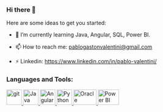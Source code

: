 ### Hi there 👋

Here are some ideas to get you started:

- 🌱 I’m currently learning Java, Angular, SQL, Power BI. 

- 📫 How to reach me: pablogastonvalentini@gmail.com

- ⚡ Linkedin: https://www.linkedin.com/in/pablo-valentini/

<h3 align="left">Languages and Tools:</h3>
<p align="left"> <a href="https://git-scm.com/" target="_blank"> <img src="https://www.vectorlogo.zone/logos/git-scm/git-scm-icon.svg" alt="git" width="40" height="40"/> </a> 
  <a href="https://www.java.com/es/" target="_blank"> <img src="https://www.vectorlogo.zone/logos/java/java-icon.svg" alt="Java" width="40" height="40"/> </a>
  <a href="https://angular.io/" target="_blank"> <img src="https://www.vectorlogo.zone/logos/angular/angular-icon.svg" alt="Angular" width="40" height="40"/> </a>
  <a href="https://www.python.org/" target="_blank"> <img src="https://www.vectorlogo.zone/logos/python/python-vertical.svg" alt="Python" width="40" height="40"/> </a>
  <a href="https://www.oracle.com/ar/index.html" target="_blank"> <img src="https://www.vectorlogo.zone/logos/oracle/oracle-ar21.svg" alt="Oracle" width="60" height="40"/> </a>
  <a href="https://powerbi.microsoft.com/es-es/" target="_blank"> <img src="https://www.vectorlogo.zone/logos/microsoft_powerbi/microsoft_powerbi-icon.svg" alt="Power BI" width="55" height="40"/> </a>
</p>
